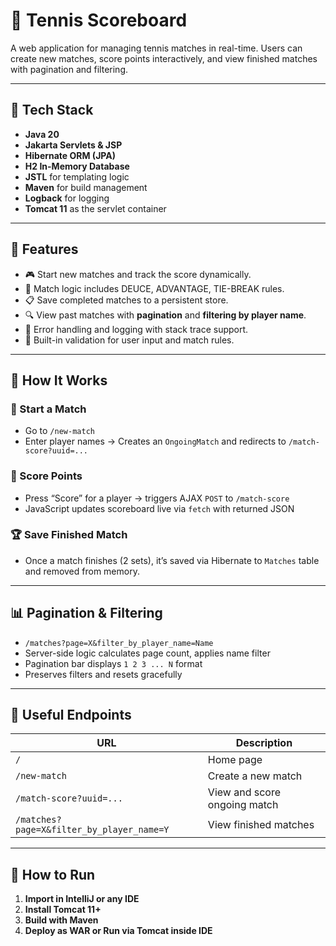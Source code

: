 # 🎾 Tennis Scoreboard

A web application for managing tennis matches in real-time. Users can create new matches, score points interactively, and view finished matches with pagination and filtering.

---

## 🧩 Tech Stack

- **Java 20**
- **Jakarta Servlets & JSP**
- **Hibernate ORM (JPA)**
- **H2 In-Memory Database**
- **JSTL** for templating logic
- **Maven** for build management
- **Logback** for logging
- **Tomcat 11** as the servlet container

---

## 🚀 Features

- 🎮 Start new matches and track the score dynamically.
- 🧮 Match logic includes DEUCE, ADVANTAGE, TIE-BREAK rules.
- 📋 Save completed matches to a persistent store.
- 🔍 View past matches with **pagination** and **filtering by player name**.
- 📄 Error handling and logging with stack trace support.
- 🧪 Built-in validation for user input and match rules.

---

## 🧪 How It Works

### 🏁 Start a Match

- Go to `/new-match`
- Enter player names → Creates an `OngoingMatch` and redirects to `/match-score?uuid=...`

### 🎯 Score Points

- Press “Score” for a player → triggers AJAX `POST` to `/match-score`
- JavaScript updates scoreboard live via `fetch` with returned JSON

### 🏆 Save Finished Match

- Once a match finishes (2 sets), it’s saved via Hibernate to `Matches` table and removed from memory.

---

## 📊 Pagination & Filtering

- `/matches?page=X&filter_by_player_name=Name`
- Server-side logic calculates page count, applies name filter
- Pagination bar displays `1 2 3 ... N` format
- Preserves filters and resets gracefully

---

## 🔎 Useful Endpoints

| URL                         | Description                       |
|----------------------------|-----------------------------------|
| `/`                        | Home page                         |
| `/new-match`               | Create a new match                |
| `/match-score?uuid=...`    | View and score ongoing match      |
| `/matches?page=X&filter_by_player_name=Y` | View finished matches |

---

## 🧰 How to Run

1. **Import in IntelliJ or any IDE**
2. **Install Tomcat 11+**
3. **Build with Maven**
4. **Deploy as WAR or Run via Tomcat inside IDE**

